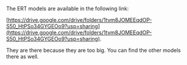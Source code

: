 The ERT models are available in the following link:

[https://drive.google.com/drive/folders/1tvm8JOMEEqdOP-S50_HtPSo34GYGEOo9?usp=sharing](https://drive.google.com/drive/folders/1tvm8JOMEEqdOP-S50_HtPSo34GYGEOo9?usp=sharing).

They are there because they are too big. You can find the other models there as well.